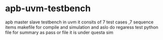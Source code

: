 # apb-uvm-testbench
apb master slave testbench in uvm
 it consits of  7 test cases ,7 sequence items 
 makefile  for compile and simulation  and aslo do regaress test 
 python file for summary as pass or file
it is under questa sim  
